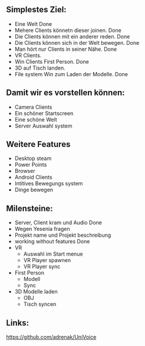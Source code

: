 
## Simplestes Ziel:
- Eine Welt                                     Done
- Mehere Clients könnetn dieser joinen.         Done
- Die Clients können mit ein anderer reden.     Done
- Die Clients können sich in der Welt bewegen.  Done
- Man hört nur Clients in seiner Nähe.          Done
- VR Clients.                                   
- Win Clients First Person.                     Done
- 3D auf Tisch landen.                               
- File system Win zum Laden der Modelle.        Done 

## Damit wir es vorstellen können:
- Camera Clients
- Ein schöner Startscreen
- Eine schöne Welt
- Server Auswahl system

## Weitere Features
- Desktop steam  
- Power Points
- Browser
- Android Clients
- Intitives Bewegungs system
- Dinge bewegen

## Milensteine:
- Server, Client kram und Audio                 Done
- Wegen Yesenia fragen
- Projekt name und Projekt beschreibung
- working without features                      Done
- VR  
    - Auswahl im Start menue
    - VR Player spawnen
    - VR Player sync
- First Person
    - Modell
    - Sync                             
- 3D Modelle laden 
    - OBJ
    - Tisch syncen 




## Links:
https://github.com/adrenak/UniVoice
